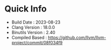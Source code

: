# Quick Info
* Build Date : 2023-08-23
* Clang Version : 18.0.0
* Binutils Version : 2.40
* Compiled Based : https://github.com/llvm/llvm-project/commit/08f034f9
